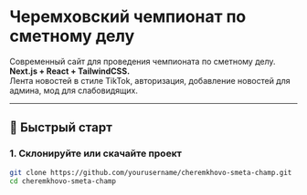 # Черемховский чемпионат по сметному делу

Современный сайт для проведения чемпионата по сметному делу.  
**Next.js + React + TailwindCSS.**  
Лента новостей в стиле TikTok, авторизация, добавление новостей для админа, мод для слабовидящих.

---

## 🚀 Быстрый старт

### 1. Склонируйте или скачайте проект

```bash
git clone https://github.com/yourusername/cheremkhovo-smeta-champ.git
cd cheremkhovo-smeta-champ

